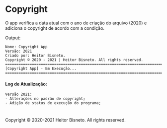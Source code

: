 # Copyright

O app verifica a data atual com o ano de criação do arquivo (2020) e adiciona o copyright de acordo com a condição.

Output:

```
Nome: Copyright App
Versão: 2021
Criado por: Heitor Bisneto.
Copyright © 2020 - 2021 | Heitor Bisneto. All rights reserved.
================================================================================
[Copyright App] - Em Execução...
================================================================================
```

#### Log de Atualização:

```
Versão 2021:
- Alterações no padrão de copyright;
- Adição de status de execução do programa;
```

#

Copyright © 2020-2021 Heitor Bisneto. All rights reserved.